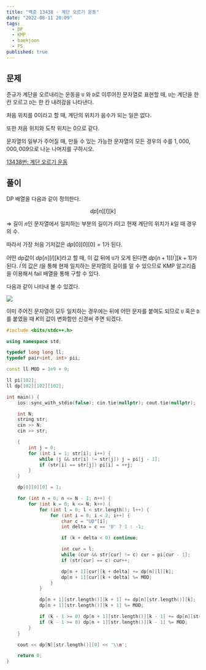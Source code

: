 ```yaml
---
title: "백준 13438 - 계단 오르기 운동"
date: "2022-08-11 20:09"
tags:
  - DP
  - KMP
  - baekjoon
  - PS
published: true
---
```

## 문제

준규가 계단을 오르내리는 운동을 `U` 와 `D`로 이루어진 문자열로 표현할 때, `U`는 계단을 한 칸 오르고 `D`는 한 칸 내려감을 나타낸다.

처음 위치를 $0$이라고 할 때, 계단의 위치가 음수가 되는 일은 없다.

또한 처음 위치와 도착 위치는 $0$으로 같다.

문자열의 일부가 주어질 때, 만들 수 있는 가능한 문자열의 모든 경우의 수를 $1,000,000,009$으로 나눈 나머지를 구하시오.

[13438번: 계단 오르기 운동](https://www.acmicpc.net/problem/13438)

## 풀이

DP 배열을 다음과 같이 정의한다.

$$
dp[n][l][k]
$$

⇒ 길이 $n$인 문자열에서 일치하는 부분의 길이가 $l$이고 현재 계단의 위치가 $k$일 때 경우의 수.

따라서 가장 처음 기저값은 $dp[0][0][0] = 1$가 된다.

어떤 dp값이 $dp[n][l][k]$라고 할 때, 이 값 뒤에 `U`가 오게 된다면 $dp[n + 1][l^\prime][k + 1]$가 된다. $l^\prime$의 값은 $l$을 통해 현재 일치하는 문자열의 길이를 알 수 있으므로 KMP 알고리즘을 이용해서 fail 배열을 통해 구할 수 있다.

다음과 같이 나타내 볼 수 있겠다.

![](/assets/Pasted%20image%2020221118221653.png)

이미 주어진 문자열이 모두 일치하는 경우에는 뒤에 어떤 문자를 붙여도 되므로 `U` 혹은 `D`를 붙였을 때 $K$의 값이 변화함만 신경써 주면 되겠다.

```cpp:main.cpp
#include <bits/stdc++.h>

using namespace std;

typedef long long ll;
typedef pair<int, int> pii;

const ll MOD = 1e9 + 9;

ll pi[102];
ll dp[102][102][102];

int main() {
    ios::sync_with_stdio(false); cin.tie(nullptr); cout.tie(nullptr);

    int N;
    string str;
    cin >> N;
    cin >> str;

    {
        int j = 0;
        for (int i = 1; str[i]; i++) {
            while (j && str[i] != str[j]) j = pi[j - 1];
            if (str[i] == str[j]) pi[i] = ++j;
        }
    }

    dp[0][0][0] = 1;

    for (int n = 0; n <= N - 1; n++) {
        for (int k = 0; k <= N; k++) {
            for (int l = 0; l < str.length(); l++) {
                for (int i = 0; i < 2; i++) {
                    char c = "UD"[i];
                    int delta = c == 'U' ? 1 : -1;

                    if (k + delta < 0) continue;

                    int cur = l;
                    while (cur && str[cur] != c) cur = pi[cur - 1];
                    if (str[cur] == c) cur++;

                    dp[n + 1][cur][k + delta] += dp[n][l][k];
                    dp[n + 1][cur][k + delta] %= MOD;
                }
            }

            dp[n + 1][str.length()][k + 1] += dp[n][str.length()][k];
            dp[n + 1][str.length()][k + 1] %= MOD;

            if (k - 1 >= 0) dp[n + 1][str.length()][k - 1] += dp[n][str.length()][k];
            if (k - 1 >= 0) dp[n + 1][str.length()][k - 1] %= MOD;
        }
    }

    cout << dp[N][str.length()][0] << '\\n';

    return 0;
}
```